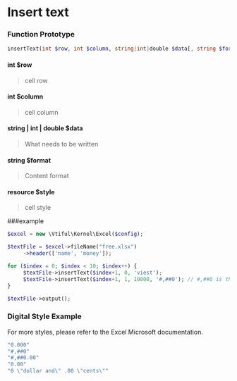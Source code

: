 # Insert text

### **Function Prototype**

```php
insertText(int $row, int $column, string|int|double $data[, string $format, resource $style])
```

#### **int $row**

> cell row

#### **int $column**

> cell column

#### **string \| int \| double $data**

> What needs to be written

#### **string $format**

> Content format

#### **resource $style**

> cell style

###example

```php
$excel = new \Vtiful\Kernel\Excel($config);

$textFile = $excel->fileName("free.xlsx")
     ->header(['name', 'money']);

for ($index = 0; $index < 10; $index++) {
     $textFile->insertText($index+1, 0, 'viest');
     $textFile->insertText($index+1, 1, 10000, '#,##0'); // #,##0 is the cell data style
}

$textFile->output();
```

### Digital Style Example

For more styles, please refer to the Excel Microsoft documentation.

```php
"0.000"
"#,##0"
"#,##0.00"
"0.00"
"0 \"dollar and\" .00 \"cents\""
```